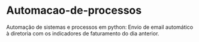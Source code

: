 # Automacao-de-processos
Automação de sistemas e processos em python:
Envio de email automático à diretoria com os indicadores de faturamento do dia anterior.
